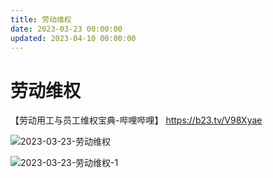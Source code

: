 ```yaml
---
title: 劳动维权
date: 2023-03-23 00:00:00
updated: 2023-04-10 00:00:00
---
```


# 劳动维权

【劳动用工与员工维权宝典-哔哩哔哩】 https://b23.tv/V98Xyae

![2023-03-23-劳动维权](assets/2023-03-23-劳动维权.jpeg)

![2023-03-23-劳动维权-1](assets/2023-03-23-劳动维权-1.jpeg)

